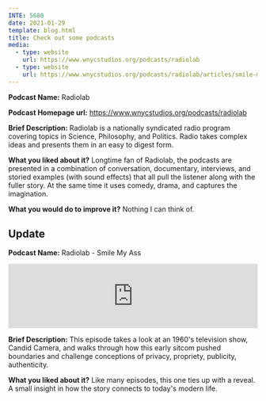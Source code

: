 ```yaml
---
INTE: 5680
date: 2021-01-29
template: blog.html
title: Check out some podcasts
media:
  - type: website
    url: https://www.wnycstudios.org/podcasts/radiolab
  - type: website
    url: https://www.wnycstudios.org/podcasts/radiolab/articles/smile-my-ass
---
```


**Podcast Name:** Radiolab

**Podcast Homepage url:** <https://www.wnycstudios.org/podcasts/radiolab>

**Brief Description:** Radiolab is a nationally syndicated radio program covering topics in Science, Philosophy, and Politics. Radio takes complex ideas and presents them in an easy to digest form.

**What you liked about it?** Longtime fan of Radiolab, the podcasts are presented in a combination of conversation, documentary, interviews, and storied examples (with sound effects) that all pull the listener along with the fuller story. At the same time it uses comedy, drama, and captures the imagination.

**What you would do to improve it?** Nothing I can think of.

## Update

**Podcast Name:** Radiolab - Smile My Ass

<iframe frameborder="0" scrolling="no" height="130" width="100%" src="https://www.wnyc.org/widgets/ondemand_player/wnycstudios/#file=/audio/json/536722/&share=1"></iframe>

**Brief Description:** This episode takes a look at an 1960's television show, Candid Camera, and walks through how this early sitcom pushed boundaries and challenge conceptions of privacy, propriety, publicity, authenticity.

**What you liked about it?** Like many episodes, this one ties up with a reveal. A small insight in how the story connects to today's modern life.
